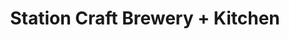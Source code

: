 ---
title: "Station Craft Brewery + Kitchen"
url: /dana-point/station-craft-brewery-kitchen/
shop: Fahrrad
---
